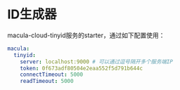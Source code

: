 # ID生成器

macula-cloud-tinyid服务的starter，通过如下配置使用：

```yaml
macula:
  tinyid:
    server: localhost:9000 # 可以通过逗号隔开多个服务端IP
    token: 0f673adf80504e2eaa552f5d791b644c
    connectTimeout: 5000
    readTimeout: 5000
```
